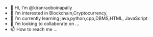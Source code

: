 - 👋 Hi, I’m @kiranraoboinapally
- 👀 I’m interested in Blockchain,Cryptocurrency,
- 🌱 I’m currently learning java,python,cpp,DBMS,HTML, JavaScript 
- 💞️ I’m looking to collaborate on ...
- 📫 How to reach me ...

<!---
kiranraoboinapally/kiranraoboinapally is a ✨ special ✨ repository because its `README.md` (this file) appears on your GitHub profile.
You can click the Preview link to take a look at your changes.
--->
